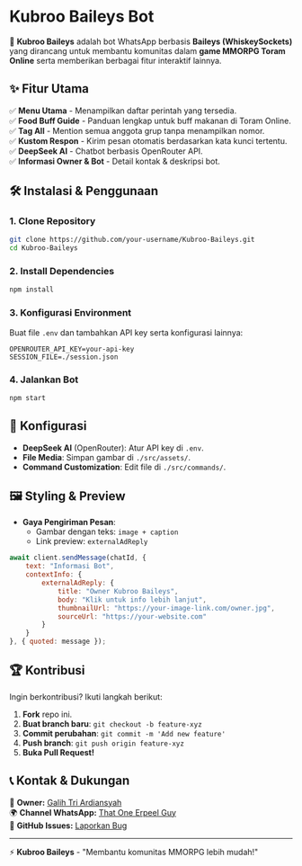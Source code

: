 # Kubroo Baileys Bot

🚀 **Kubroo Baileys** adalah bot WhatsApp berbasis **Baileys (WhiskeySockets)** yang dirancang untuk membantu komunitas dalam **game MMORPG Toram Online** serta memberikan berbagai fitur interaktif lainnya.

## ✨ Fitur Utama

✅ **Menu Utama** - Menampilkan daftar perintah yang tersedia.<br>
✅ **Food Buff Guide** - Panduan lengkap untuk buff makanan di Toram Online.<br>
✅ **Tag All** - Mention semua anggota grup tanpa menampilkan nomor.<br>
✅ **Kustom Respon** - Kirim pesan otomatis berdasarkan kata kunci tertentu. <br>
✅ **DeepSeek AI** - Chatbot berbasis OpenRouter API. <br>
✅ **Informasi Owner & Bot** - Detail kontak & deskripsi bot. <br>

## 🛠️ Instalasi & Penggunaan

### **1. Clone Repository**
```bash
git clone https://github.com/your-username/Kubroo-Baileys.git
cd Kubroo-Baileys
```

### **2. Install Dependencies**
```bash
npm install
```

### **3. Konfigurasi Environment**
Buat file `.env` dan tambahkan API key serta konfigurasi lainnya:
```env
OPENROUTER_API_KEY=your-api-key
SESSION_FILE=./session.json
```

### **4. Jalankan Bot**
```bash
npm start
```

## 🔧 Konfigurasi

- **DeepSeek AI** (OpenRouter): Atur API key di `.env`.
- **File Media**: Simpan gambar di `./src/assets/`.
- **Command Customization**: Edit file di `./src/commands/`.

## 🖼️ Styling & Preview

- **Gaya Pengiriman Pesan**:
  - Gambar dengan teks: `image + caption`
  - Link preview: `externalAdReply`

```javascript
await client.sendMessage(chatId, {
    text: "Informasi Bot",
    contextInfo: {
        externalAdReply: {
            title: "Owner Kubroo Baileys",
            body: "Klik untuk info lebih lanjut",
            thumbnailUrl: "https://your-image-link.com/owner.jpg",
            sourceUrl: "https://your-website.com"
        }
    }
}, { quoted: message });
```

## 🏆 Kontribusi

Ingin berkontribusi? Ikuti langkah berikut:
1. **Fork** repo ini.
2. **Buat branch baru**: `git checkout -b feature-xyz`
3. **Commit perubahan**: `git commit -m 'Add new feature'`
4. **Push branch**: `git push origin feature-xyz`
5. **Buka Pull Request!**

## 📞 Kontak & Dukungan

📢 **Owner:** [Galih Tri Ardiansyah](galihtriardiansyah@gmail.com)  
🌍 **Channel WhatsApp:** [That One Erpeel Guy](https://whatsapp.com/channel/0029Vb279pQChq6Ehbx4su3c)  
📌 **GitHub Issues:** [Laporkan Bug](https://github.com/Kubrooo/Kubroo-Baileys/issues)

---
⚡ **Kubroo Baileys** - "Membantu komunitas MMORPG lebih mudah!"

